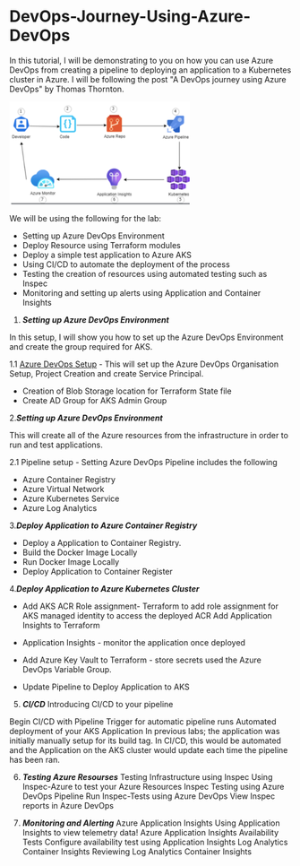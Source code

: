 # DevOps-Journey-Using-Azure-DevOps

In this tutorial, I will be demonstrating to you on how you can use Azure DevOps from creating a pipeline to deploying an application to a Kubernetes cluster in Azure. I will be following the post "A DevOps journey using Azure DevOps" by Thomas Thornton.  

<!--more-->

![Logo](/Images/logo.png)

We will be using the following for the lab:

- Setting up Azure DevOps Environment
- Deploy Resource using Terraform modules
- Deploy a simple test application to Azure AKS
- Using CI/CD to automate the deployment of the process
- Testing the creation of resources using automated testing such as Inspec
- Monitoring and setting up alerts using  Application and Container Insights

1. ***Setting up Azure DevOps Environment***

In this setup, I will show you how to set up the Azure DevOps Environment and create the group required for AKS.

1.1 [Azure DevOps Setup](https://github.com/nicholaschangIT/Devops-Journey/blob/main/Azure-Devops-Enviornment-Setup/Environment-Azure-DevOps-Setup.md) - This will set up the Azure DevOps Organisation Setup, Project Creation and create Service Principal.

- Creation of Blob Storage location for Terraform State file
- Create AD Group for AKS Admin Group

2.***Setting up Azure DevOps Environment***

This will create all of the Azure resources from the infrastructure in order to run and test applications.

2.1 Pipeline setup - Setting Azure DevOps Pipeline includes the following

- Azure Container Registry
- Azure Virtual Network
- Azure Kubernetes Service
- Azure Log Analytics

3.***Deploy Application to Azure Container Registry***

- Deploy a Application to Container Registry.
- Build the Docker Image Locally
- Run Docker Image Locally
- Deploy Application to Container Register

4.***Deploy Application to Azure Kubernetes Cluster***

- Add AKS ACR Role assignment- Terraform to add role assignment for AKS managed identity to access the deployed ACR
Add Application Insights to Terraform

- Application Insights -  monitor the application once deployed

- Add Azure Key Vault to Terraform - store secrets used the Azure DevOps Variable Group.

- Update Pipeline to Deploy Application to AKS

5. ***CI/CD***
Introducing CI/CD to your pipeline

Begin CI/CD with Pipeline Trigger for automatic pipeline runs
Automated deployment of your AKS Application
In previous labs; the application was initially manually setup for its build tag. In CI/CD, this would be automated and the Application on the AKS cluster would update each time the pipeline has been ran.

6. ***Testing Azure Resourses***
Testing Infrastructure using Inspec
Using Inspec-Azure to test your Azure Resources
Inspec Testing using Azure DevOps Pipeline
Run Inspec-Tests using Azure DevOps
View Inspec reports in Azure DevOps

7. ***Monitoring and Alerting***
Azure Application Insights
Using Application Insights to view telemetry data!
Azure Application Insights Availability Tests
Configure availability test using Application Insights
Log Analytics Container Insights
Reviewing Log Analytics Container Insights